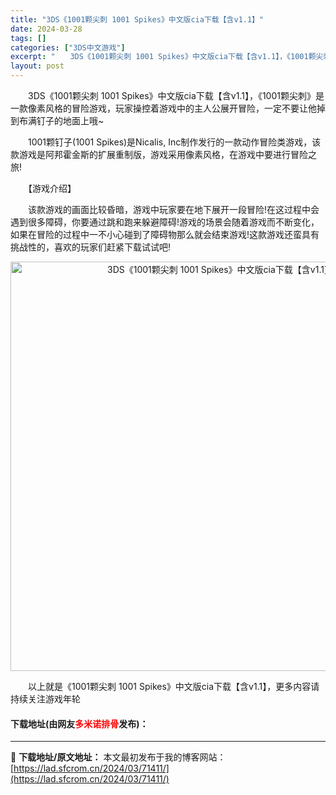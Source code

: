 ```yaml
---
title: "3DS《1001颗尖刺 1001 Spikes》中文版cia下载【含v1.1】"
date: 2024-03-28
tags: []
categories: ["3DS中文游戏"]
excerpt: "　　3DS《1001颗尖刺 1001 Spikes》中文版cia下载【含v1.1】，《1001颗尖刺》是一款像素风格的冒险游戏，玩家操控着游戏中的主人公展开冒险，一定不要让他掉到布满钉子的地面上哦~ 　　1001颗钉子(1001 Spikes)是Nicalis, Inc制作发行的一款动作冒险类游戏，&hellip;"
layout: post
---
```


 <p>　　3DS《1001颗尖刺 1001 Spikes》中文版cia下载【含v1.1】，《1001颗尖刺》是一款像素风格的冒险游戏，玩家操控着游戏中的主人公展开冒险，一定不要让他掉到布满钉子的地面上哦~</p> <p>　　1001颗钉子(1001 Spikes)是Nicalis, Inc制作发行的一款动作冒险类游戏，该款游戏是阿邦霍金斯的扩展重制版，游戏采用像素风格，在游戏中要进行冒险之旅!</p> <p>　　【游戏介绍】</p> <p>　　该款游戏的画面比较昏暗，游戏中玩家要在地下展开一段冒险!在这过程中会遇到很多障碍，你要通过跳和跑来躲避障碍!游戏的场景会随着游戏而不断变化，如果在冒险的过程中一不小心碰到了障碍物那么就会结束游戏!这款游戏还蛮具有挑战性的，喜欢的玩家们赶紧下载试试吧!</p> <p align="center"><img align="" border="0" src="https://lad.sfcrom.cn/wp-content/uploads/2024/03/20240328_66054ae90a2b1.jpg" width="655" alt="3DS《1001颗尖刺 1001 Spikes》中文版cia下载【含v1.1】" /></p> <p>　　以上就是《1001颗尖刺 1001 Spikes》中文版cia下载【含v1.1】，更多内容请持续关注游戏年轮</p> <p><h4>下载地址(由网友<font color="red">多米诺排骨</font>发布)：</h4></p> 

---
📖 **下载地址/原文地址：** 本文最初发布于我的博客网站：[https://lad.sfcrom.cn/2024/03/71411/](https://lad.sfcrom.cn/2024/03/71411/)
